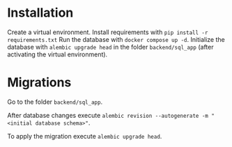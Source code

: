 # Installation
Create a virtual environment.
Install requirements with `pip install -r requirements.txt`
Run the database with `docker compose up -d`.
Initialize the database with `alembic upgrade head` in the folder `backend/sql_app` (after activating the virtual environment).

# Migrations
Go to the folder `backend/sql_app`.

After database changes execute 
`alembic revision --autogenerate -m "<initial database schema>"`.

To apply the migration execute
`alembic upgrade head`.